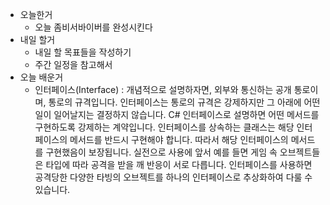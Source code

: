 - 오늘한거
    - 오늘 좀비서바이버를 완성시킨다
- 내일 할거
    - 내일 할 목표들을 작성하기
    - 주간 일정을 참고해서
- 오늘 배운거
    - 인터페이스(Interface) : 개념적으로 설명하자면, 외부와 통신하는 공개 통로이며, 통로의 규격입니다. 인터페이스는 통로의 규격은 강제하지만 그 아래에 어떤 일이 일어날지는 결정하지 않습니다. C# 인터페이스로 설명하면 어떤 메서드를 구현하도록 강제하는 계약입니다. 인터페이스를 상속하는 클래스는 해당 인터페이스의 메서드를 반드시 구현해야 합니다. 따라서 해당 인터페이스의 메서드를 구현했음이 보장됩니다. 실전으로 사용에 앞서 예를 들면 게임 속 오브젝트들은 타입에 따라 공격을 받을 깨 반응이 서로 다릅니다. 인터페이스를 사용하면 공격당한 다양한 타빙의 오브젝트를 하나의 인터페이스로 추상화하여 다룰 수 있습니다.
